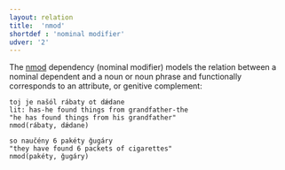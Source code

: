 ```yaml
---
layout: relation
title:  'nmod'
shortdef : 'nominal modifier'
udver: '2'
---
```



The [nmod]() dependency (nominal modifier) models the relation between a nominal dependent and a noun or noun phrase and functionally corresponds to an attribute, or genitive complement:
    
~~~ sdparse
toj je našól rábaty ot dǽdane
lit: has-he found things from grandfather-the
"he has found things from his grandfather" 
nmod(rábaty, dǽdane)  
~~~ 

~~~ sdparse
so naučény 6 pakéty ǧugáry
"they have found 6 packets of cigarettes"
nmod(pakéty, ǧugáry)
~~~
<!-- Interlanguage links updated Ne 5. května 2024, 18:21:21 CEST -->
